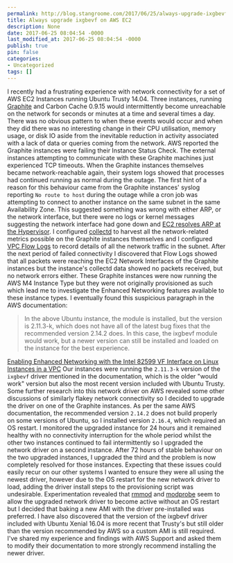 ```yaml
---
permalink: http://blog.stangroome.com/2017/06/25/always-upgrade-ixgbevf-on-aws-ec2/
title: Always upgrade ixgbevf on AWS EC2
description: None
date: 2017-06-25 08:04:54 -0000
last_modified_at: 2017-06-25 08:04:54 -0000
publish: true
pin: false
categories:
- Uncategorized
tags: []
---
```

I recently had a frustrating experience with network connectivity for a set of AWS EC2 Instances running Ubuntu Trusty 14.04. Three instances, running [Graphite](https://graphiteapp.org/) and Carbon Cache 0.9.15 would intermittently become unreachable on the network for seconds or minutes at a time and several times a day. There was no obvious pattern to when these events would occur and when they did there was no interesting change in their CPU utilisation, memory usage, or disk IO aside from the inevitable reduction in activity associated with a lack of data or queries coming from the network. AWS reported the Graphite instances were failing their Instance Status Check. The external instances attempting to communicate with these Graphite machines just experienced TCP timeouts. When the Graphite instances themselves became network-reachable again, their system logs showed that processes had continued running as normal during the outage. The first hint of a reason for this behaviour came from the Graphite instances' syslog reporting `No route to host` during the outage while a cron job was attempting to connect to another instance on the same subnet in the same Availability Zone. This suggested something was wrong with either ARP, or the network interface, but there were no logs or kernel messages suggesting the network interface had gone down and [EC2 resolves ARP at the Hypervisor](https://aws.amazon.com/blogs/apn/amazon-vpc-for-on-premises-network-engineers-part-one/). I configured [collectd](https://collectd.org/) to harvest all the network-related metrics possible on the Graphite instances themselves and I configured [VPC Flow Logs](http://docs.aws.amazon.com/AmazonVPC/latest/UserGuide/flow-logs.html) to record details of all the network traffic in the subnet. After the next period of failed connectivity I discovered that Flow Logs showed that all packets were reaching the EC2 Network Interfaces of the Graphite instances but the instance's collectd data showed no packets received, but no network errors either. These Graphite instances were now running the AWS M4 Instance Type but they were not originally provisioned as such which lead me to investigate the Enhanced Networking features available to these instance types. I eventually found this suspicious paragraph in the AWS documentation:

> In the above Ubuntu instance, the module is installed, but the version is 2.11.3-k, which does not have all of the latest bug fixes that the recommended version 2.14.2 does. In this case, the ixgbevf module would work, but a newer version can still be installed and loaded on the instance for the best experience.

[Enabling Enhanced Networking with the Intel 82599 VF Interface on Linux Instances in a VPC](http://docs.aws.amazon.com/AWSEC2/latest/UserGuide/sriov-networking.html) Our instances were running the `2.11.3-k` version of the `ixgbevf` driver mentioned in the documentation, which is the older "would work" version but also the most recent version included with Ubuntu Trusty. Some further research into this network driver on AWS revealed some other discussions of similarly flakey network connectivity so I decided to upgrade the driver on one of the Graphite instances. As per the same AWS documentation, the recommended version `2.14.2` does not build properly on some versions of Ubuntu, so I installed version `2.16.4`, which required an OS restart. I monitored the upgraded instance for 24 hours and it remained healthy with no connectivity interruption for the whole period whilst the other two instances continued to fail intermittently so I upgraded the network driver on a second instance. After 72 hours of stable behaviour on the two upgraded instances, I upgraded the third and the problem is now completely resolved for those instances. Expecting that these issues could easily recur on our other systems I wanted to ensure they were all using the newest driver, however due to the OS restart for the new network driver to load, adding the driver install steps to the provisioning script was undesirable. Experimentation revealed that [rmmod](http://manpages.ubuntu.com/manpages/trusty/man8/rmmod.8.html) and [modprobe](http://manpages.ubuntu.com/manpages/trusty/man8/modprobe.8.html) seem to allow the upgraded network driver to become active without an OS restart but I decided that baking a new AMI with the driver pre-installed was preferred. I have also discovered that the version of the ixgbevf driver included with Ubuntu Xenial 16.04 is more recent that Trusty's but still older than the version recommended by AWS so a custom AMI is still required. I've shared my experience and findings with AWS Support and asked them to modify their documentation to more strongly recommend installing the newer driver.
